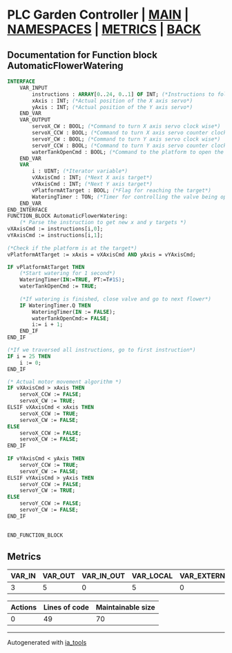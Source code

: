 # PLC Garden Controller | [MAIN] | [NAMESPACES] | [METRICS] | [BACK]  

## Documentation for Function block AutomaticFlowerWatering  

```pascal
INTERFACE
    VAR_INPUT
        instructions : ARRAY[0..24, 0..1] OF INT; (*Instructions to follow*)
        xAxis : INT; (*Actual position of the X axis servo*)
        yAxis : INT; (*Actual position of the Y axis servo*)
    END_VAR
    VAR_OUTPUT
        servoX_CW : BOOL; (*Command to turn X axis servo clock wise*)
        servoX_CCW : BOOL; (*Command to turn X axis servo counter clock wise*)
        servoY_CW : BOOL; (*Command to turn Y axis servo clock wise*)
        servoY_CCW : BOOL; (*Command to turn Y axis servo counter clock wise*)
        waterTankOpenCmd : BOOL; (*Command to the platform to open the water valve*)
    END_VAR
    VAR
        i : UINT; (*Iterator variable*)
        vXAxisCmd : INT; (*Next X axis target*)
        vYAxisCmd : INT; (*Next Y axis target*)
        vPlatformAtTarget : BOOL; (*Flag for reaching the target*)
        WateringTimer : TON; (*Timer for controlling the valve being open*)
    END_VAR
END_INTERFACE
FUNCTION_BLOCK AutomaticFlowerWatering:
    (* Parse the instruction to get new x and y targets *)
vXAxisCmd := instructions[i,0];
vYAxisCmd := instructions[i,1];
	
(*Check if the platform is at the target*)
vPlatformAtTarget := xAxis = vXAxisCmd AND yAxis = vYAxisCmd;

IF vPlatformAtTarget THEN
	(*Start watering for 1 second*)
	WateringTimer(IN:=TRUE, PT:=T#1S);
	waterTankOpenCmd := TRUE;
	
	(*If watering is finished, close valve and go to next flower*)
	IF WateringTimer.Q THEN
		WateringTimer(IN := FALSE);
		waterTankOpenCmd:= FALSE;
		i:= i + 1;
	END_IF
END_IF

(*If we traversed all instructions, go to first instruction*)
IF i = 25 THEN
	i := 0;
END_IF

(* Actual motor movement algorithm *)
IF vXAxisCmd > xAxis THEN
	servoX_CCW := FALSE;
	servoX_CW := TRUE;
ELSIF vXAxisCmd < xAxis THEN
	servoX_CCW := TRUE;
	servoX_CW := FALSE;
ELSE
	servoX_CCW := FALSE;
	servoX_CW := FALSE;
END_IF
	
IF vYAxisCmd < yAxis THEN
	servoY_CCW := TRUE;
	servoY_CW := FALSE;
ELSIF vYAxisCmd > yAxis THEN
	servoY_CCW := FALSE;
	servoY_CW := TRUE;
ELSE
	servoY_CCW := FALSE;
	servoY_CW := FALSE;
END_IF

	
END_FUNCTION_BLOCK
```

## Metrics  

| VAR_IN | VAR_OUT | VAR_IN_OUT | VAR_LOCAL | VAR_EXTERNAL | VAR_TEMP |
| ------ | ------- | ---------- | --------- | ------------ | -------- |
| 3 | 5 | 0 | 5 | 0 | 0 |

| Actions | Lines of code | Maintainable size |
| ------- | ------------- | ----------------- |
| 0 | 49 | 70 |

---
Autogenerated with [ia_tools](https://github.com/tkucic/ia_tools)  

[MAIN]: ../../../../index_st.md
[NAMESPACES]: ../../nsList_st.md
[METRICS]: ../../../metrics_st.md
[BACK]: ../nsMain_st.md
